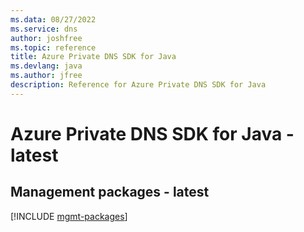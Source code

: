 ```yaml
---
ms.data: 08/27/2022
ms.service: dns
author: joshfree
ms.topic: reference
title: Azure Private DNS SDK for Java
ms.devlang: java
ms.author: jfree
description: Reference for Azure Private DNS SDK for Java
---
```

# Azure Private DNS SDK for Java - latest

## Management packages - latest
[!INCLUDE [mgmt-packages](private-dns-mgmt-index.md)]